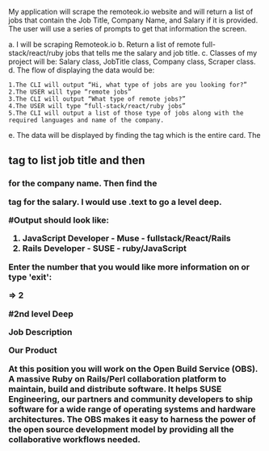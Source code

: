 
My application will scrape the remoteok.io website and will return a list of jobs that contain the Job Title, Company Name, and Salary if it is provided. The user will use a series of prompts to get that information the screen.


a. I will be scraping Remoteok.io
b. Return a list of remote full-stack/react/ruby jobs that tells me the salary and job title. 
c. Classes of my project will be: Salary class, JobTitle class, Company class, Scraper class.
d. The flow of displaying the data would be:

	1.The CLI will output “Hi, what type of jobs are you looking for?”
	2.The USER will type “remote jobs”
	3.The CLI will output “What type of remote jobs?”
	4.The USER will type “full-stack/react/ruby jobs”
	5.The CLI will output a list of those type of jobs along with the required languages and name of the company.
e. The data will be displayed by finding the <td> tag  which is the entire card. The <h2> tag to list job title and then <h3> for the company name. Then find the <p> tag for the salary. I would use .text to go a level deep.

#Output should look like:

1. JavaScript Developer - Muse - fullstack/React/Rails
2. Rails Developer - SUSE - ruby/JavaScript


Enter the number that you would like more information on or type 'exit':

=> 2

#2nd level Deep

Job Description

Our Product

At this position you will work on the Open Build Service (OBS). A massive Ruby on Rails/Perl collaboration platform to maintain, build and distribute software. It helps SUSE Engineering, our partners and community developers to ship software for a wide range of operating systems and hardware architectures. The OBS makes it easy to harness the power of the open source development model by providing all the collaborative workflows needed.



